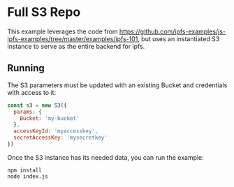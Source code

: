 Full S3 Repo
======

This example leverages the code from https://github.com/ipfs-examples/js-ipfs-examples/tree/master/examples/ipfs-101,
but uses an instantiated S3 instance to serve as the entire backend for ipfs.

## Running
The S3 parameters must be updated with an existing Bucket and credentials with access to it:
```js
const s3 = new S3({
  params: {
    Bucket: 'my-bucket'
  },
  accessKeyId: 'myaccesskey',
  secretAccessKey: 'mysecretkey'
})
```

Once the S3 instance has its needed data, you can run the example:
```
npm install
node index.js
```
